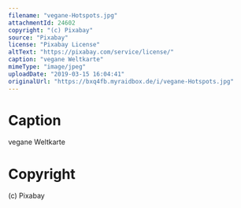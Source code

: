```yaml
---
filename: "vegane-Hotspots.jpg"
attachmentId: 24602
copyright: "(c) Pixabay"
source: "Pixabay"
license: "Pixabay License"
altText: "https://pixabay.com/service/license/"
caption: "vegane Weltkarte"
mimeType: "image/jpeg"
uploadDate: "2019-03-15 16:04:41"
originalUrl: "https://bxq4fb.myraidbox.de/i/vegane-Hotspots.jpg"
---
```


# Caption

vegane Weltkarte

# Copyright

(c) Pixabay
